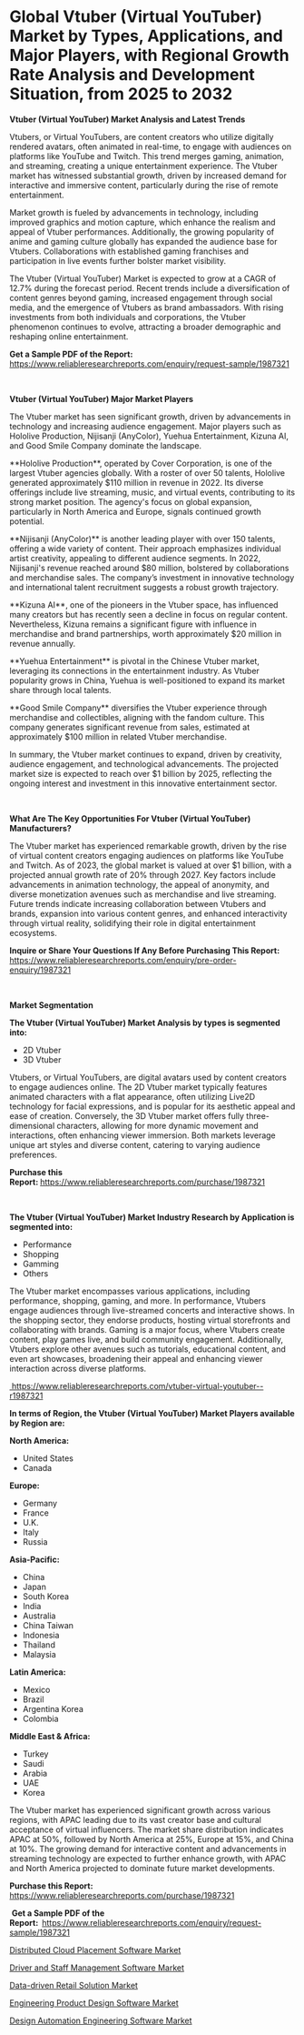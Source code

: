 <p><h1>Global Vtuber (Virtual YouTuber) Market by Types, Applications, and Major Players, with Regional Growth Rate Analysis and Development Situation, from 2025 to 2032</h1></p><p><strong>Vtuber (Virtual YouTuber) Market Analysis and Latest Trends</strong></p>
<p><p>Vtubers, or Virtual YouTubers, are content creators who utilize digitally rendered avatars, often animated in real-time, to engage with audiences on platforms like YouTube and Twitch. This trend merges gaming, animation, and streaming, creating a unique entertainment experience. The Vtuber market has witnessed substantial growth, driven by increased demand for interactive and immersive content, particularly during the rise of remote entertainment.</p><p>Market growth is fueled by advancements in technology, including improved graphics and motion capture, which enhance the realism and appeal of Vtuber performances. Additionally, the growing popularity of anime and gaming culture globally has expanded the audience base for Vtubers. Collaborations with established gaming franchises and participation in live events further bolster market visibility.</p><p>The Vtuber (Virtual YouTuber) Market is expected to grow at a CAGR of 12.7% during the forecast period. Recent trends include a diversification of content genres beyond gaming, increased engagement through social media, and the emergence of Vtubers as brand ambassadors. With rising investments from both individuals and corporations, the Vtuber phenomenon continues to evolve, attracting a broader demographic and reshaping online entertainment.</p></p>
<p><strong>Get a Sample PDF of the Report:&nbsp;</strong> <a href="https://www.reliableresearchreports.com/enquiry/request-sample/1987321?utm_campaign=16&utm_medium=2&utm_source=Github&utm_content=ia&utm_term=11032025&utm_id=vtuber-virtual-youtuber">https://www.reliableresearchreports.com/enquiry/request-sample/1987321</a></p>
<p>&nbsp;</p>
<p><strong>Vtuber (Virtual YouTuber) Major Market Players</strong></p>
<p><p>The Vtuber market has seen significant growth, driven by advancements in technology and increasing audience engagement. Major players such as Hololive Production, Nijisanji (AnyColor), Yuehua Entertainment, Kizuna AI, and Good Smile Company dominate the landscape.</p><p>**Hololive Production**, operated by Cover Corporation, is one of the largest Vtuber agencies globally. With a roster of over 50 talents, Hololive generated approximately $110 million in revenue in 2022. Its diverse offerings include live streaming, music, and virtual events, contributing to its strong market position. The agency's focus on global expansion, particularly in North America and Europe, signals continued growth potential.</p><p>**Nijisanji (AnyColor)** is another leading player with over 150 talents, offering a wide variety of content. Their approach emphasizes individual artist creativity, appealing to different audience segments. In 2022, Nijisanji's revenue reached around $80 million, bolstered by collaborations and merchandise sales. The company’s investment in innovative technology and international talent recruitment suggests a robust growth trajectory.</p><p>**Kizuna AI**, one of the pioneers in the Vtuber space, has influenced many creators but has recently seen a decline in focus on regular content. Nevertheless, Kizuna remains a significant figure with influence in merchandise and brand partnerships, worth approximately $20 million in revenue annually.</p><p>**Yuehua Entertainment** is pivotal in the Chinese Vtuber market, leveraging its connections in the entertainment industry. As Vtuber popularity grows in China, Yuehua is well-positioned to expand its market share through local talents.</p><p>**Good Smile Company** diversifies the Vtuber experience through merchandise and collectibles, aligning with the fandom culture. This company generates significant revenue from sales, estimated at approximately $100 million in related Vtuber merchandise.</p><p>In summary, the Vtuber market continues to expand, driven by creativity, audience engagement, and technological advancements. The projected market size is expected to reach over $1 billion by 2025, reflecting the ongoing interest and investment in this innovative entertainment sector.</p></p>
<p>&nbsp;</p>
<p><strong>What Are The Key Opportunities For Vtuber (Virtual YouTuber) Manufacturers?</strong></p>
<p><p>The Vtuber market has experienced remarkable growth, driven by the rise of virtual content creators engaging audiences on platforms like YouTube and Twitch. As of 2023, the global market is valued at over $1 billion, with a projected annual growth rate of 20% through 2027. Key factors include advancements in animation technology, the appeal of anonymity, and diverse monetization avenues such as merchandise and live streaming. Future trends indicate increasing collaboration between Vtubers and brands, expansion into various content genres, and enhanced interactivity through virtual reality, solidifying their role in digital entertainment ecosystems.</p></p>
<p><strong>Inquire or Share Your Questions If Any Before Purchasing This Report:</strong> <a href="https://www.reliableresearchreports.com/enquiry/pre-order-enquiry/1987321?utm_campaign=16&utm_medium=2&utm_source=Github&utm_content=ia&utm_term=11032025&utm_id=vtuber-virtual-youtuber">https://www.reliableresearchreports.com/enquiry/pre-order-enquiry/1987321</a></p>
<p>&nbsp;</p>
<p><strong>Market Segmentation</strong></p>
<p><strong>The Vtuber (Virtual YouTuber) Market Analysis by types is segmented into:</strong></p>
<p><ul><li>2D Vtuber</li><li>3D Vtuber</li></ul></p>
<p><p>Vtubers, or Virtual YouTubers, are digital avatars used by content creators to engage audiences online. The 2D Vtuber market typically features animated characters with a flat appearance, often utilizing Live2D technology for facial expressions, and is popular for its aesthetic appeal and ease of creation. Conversely, the 3D Vtuber market offers fully three-dimensional characters, allowing for more dynamic movement and interactions, often enhancing viewer immersion. Both markets leverage unique art styles and diverse content, catering to varying audience preferences.</p></p>
<p><strong>Purchase this Report:&nbsp;</strong><a href="https://www.reliableresearchreports.com/purchase/1987321?utm_campaign=16&utm_medium=2&utm_source=Github&utm_content=ia&utm_term=11032025&utm_id=vtuber-virtual-youtuber">https://www.reliableresearchreports.com/purchase/1987321</a></p>
<p>&nbsp;</p>
<p><strong>The Vtuber (Virtual YouTuber) Market Industry Research by Application is segmented into:</strong></p>
<p><ul><li>Performance</li><li>Shopping</li><li>Gamming</li><li>Others</li></ul></p>
<p><p>The Vtuber market encompasses various applications, including performance, shopping, gaming, and more. In performance, Vtubers engage audiences through live-streamed concerts and interactive shows. In the shopping sector, they endorse products, hosting virtual storefronts and collaborating with brands. Gaming is a major focus, where Vtubers create content, play games live, and build community engagement. Additionally, Vtubers explore other avenues such as tutorials, educational content, and even art showcases, broadening their appeal and enhancing viewer interaction across diverse platforms.</p></p>
<p><a href="https://www.reliableresearchreports.com/vtuber-virtual-youtuber--r1987321?utm_campaign=16&utm_medium=2&utm_source=Github&utm_content=ia&utm_term=11032025&utm_id=vtuber-virtual-youtuber">&nbsp;https://www.reliableresearchreports.com/vtuber-virtual-youtuber--r1987321</a></p>
<p><strong>In terms of Region, the Vtuber (Virtual YouTuber) Market Players available by Region are:</strong></p>
<p>
    <p> <strong> North America: </strong>
        <ul>
            <li>United States</li>
            <li>Canada</li>
        </ul>
        </p> 
    <p> <strong> Europe: </strong>
        <ul>
            <li>Germany</li>
            <li>France</li>
            <li>U.K.</li>
            <li>Italy</li>
            <li>Russia</li>
        </ul>
        </p> 
    <p> <strong> Asia-Pacific: </strong>
        <ul>
            <li>China</li>
            <li>Japan</li>
            <li>South Korea</li>
            <li>India</li>
            <li>Australia</li>
            <li>China Taiwan</li>
            <li>Indonesia</li>
            <li>Thailand</li>
            <li>Malaysia</li>
        </ul>
        </p> 
    <p> <strong> Latin America: </strong>
        <ul>
            <li>Mexico</li>
            <li>Brazil</li>
            <li>Argentina Korea</li>
            <li>Colombia</li>
        </ul>
        </p> 
    <p> <strong> Middle East & Africa: </strong>
        <ul>
            <li>Turkey</li>
            <li>Saudi</li>
            <li>Arabia</li>
            <li>UAE</li>
            <li>Korea</li>
        </ul>
    </p>
    </p>
<p><p>The Vtuber market has experienced significant growth across various regions, with APAC leading due to its vast creator base and cultural acceptance of virtual influencers. The market share distribution indicates APAC at 50%, followed by North America at 25%, Europe at 15%, and China at 10%. The growing demand for interactive content and advancements in streaming technology are expected to further enhance growth, with APAC and North America projected to dominate future market developments.</p></p>
<p><strong>Purchase this Report: </strong><a href="https://www.reliableresearchreports.com/purchase/1987321?utm_campaign=16&utm_medium=2&utm_source=Github&utm_content=ia&utm_term=11032025&utm_id=vtuber-virtual-youtuber">https://www.reliableresearchreports.com/purchase/1987321</a></p>
<p>&nbsp;<strong>Get a Sample PDF of the Report:&nbsp;&nbsp;</strong><a href="https://www.reliableresearchreports.com/enquiry/request-sample/1987321?utm_campaign=16&utm_medium=2&utm_source=Github&utm_content=ia&utm_term=11032025&utm_id=vtuber-virtual-youtuber">https://www.reliableresearchreports.com/enquiry/request-sample/1987321</a></p>
<p><strong></strong></p>
<p><p><a href="https://github.com/sapsaidamary/Market-Research-Report-List-1/blob/main/distributed-cloud-placement-software-market.md?utm_campaign=16&utm_medium=2&utm_source=Github&utm_content=ia&utm_term=11032025&utm_id=vtuber-virtual-youtuber">Distributed Cloud Placement Software Market</a></p><p><a href="https://github.com/ccreola81/Market-Research-Report-List-1/blob/main/driver-and-staff-management-software-market.md?utm_campaign=16&utm_medium=2&utm_source=Github&utm_content=ia&utm_term=11032025&utm_id=vtuber-virtual-youtuber">Driver and Staff Management Software Market</a></p><p><a href="https://github.com/ravenecashe/Market-Research-Report-List-1/blob/main/data-driven-retail-solution-market.md?utm_campaign=16&utm_medium=2&utm_source=Github&utm_content=ia&utm_term=11032025&utm_id=vtuber-virtual-youtuber">Data-driven Retail Solution Market</a></p><p><a href="https://github.com/vilehoaguy/Market-Research-Report-List-1/blob/main/engineering-product-design-software-market.md?utm_campaign=16&utm_medium=2&utm_source=Github&utm_content=ia&utm_term=11032025&utm_id=vtuber-virtual-youtuber">Engineering Product Design Software Market</a></p><p><a href="https://github.com/bolalfredia7777/Market-Research-Report-List-1/blob/main/design-automation-engineering-software-market.md?utm_campaign=16&utm_medium=2&utm_source=Github&utm_content=ia&utm_term=11032025&utm_id=vtuber-virtual-youtuber">Design Automation Engineering Software Market</a></p></p>